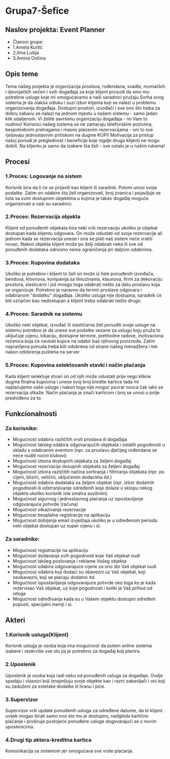 # Grupa7-Šefice
## Naslov projekta: Event Planner

- Članovi grupe:
- 1.Amela Kurtić
- 2.Ilma Lušija
- 3.Amina Ovčina

## **Opis teme**

Tema našeg projekta je organizacija proslava, rođendana, svadbi, momačkih i djevojačkih večeri i svih događaja za koje klijent prosudi da 
smo mu potrebne usluge koje mi omogućavamo a naši saradnici pružaju.Svrha ovog sistema je da olakša odluku i suzi izbor klijenta koji se nalazi
u problemu organizovanja događaja. Dostupni prostori, izvođači i sve ono što treba za dobru zabavu se nalazi na jednom mjestu u našem sistemu  - 
samo jedan klik udaljenom.
Vi želite savršenu organizaciju događaja -  mi Vam to nudimo!
Korisnici našeg sistema se ne zamaraju telefonskim pozivima, bespotrebnim pretragama i masno plaćenim rezervacijama - oni to sve rješavaju 
jednostavnim pritiskom na dugme KUPI! 
Motivacija za pristup našoj ponudi je preglednost i beneficije koje nigdje drugo klijenti ne mogu dobiti. Na klijentu je samo da izabere šta želi - 
sve ostalo je u našim rukama!

## **Procesi**

### 1.Proces: Logovanje na sistem

Korisnik bira da li će se prijaviti kao klijent ili saradnik. Potom unosi svoje podatke. Zatim on odabire šta želi organizovati, broj zvanica i pojavljuje se lista sa svim dostupnim objektima u kojima je takav događaj moguće organizovati a naši su saradnici.

### 2.Proces: Rezervacija objekta

Klijent od ponuđenih objekata bira neki vrši rezervaciju ukoliko je objekat dostupan kada klijentu odgovara. On može odustati od svoje rezervacije ali jednom kada se rezervacija unese i ona se plati naš sistem neće vratiti novac. Nakon objekta klijent može po želji odabrati neke ili sve od ponuđenih dodataka odnosno nema ograničenja pri daljnim odabirima.

### 3.Proces: Kupovina dodataka

Ukoliko je potrebno i klijent to želi on može iz liste ponuđenih izvođača, bendova, klovnova, kompanija sa limuzinama, klaunova, firmi za dekoraciju prostora, slasticarni i još mnogo toga odabrati nešto za datu proslavu koja se organizuje. 
Potrebno je naravno da termin proslave odgovara i odabranom "dodatku" događaja.
Ukoliko usluga nije dostupna, saradnik će biti označen kao nedostupan a klijent treba odabrati nešto drugo.

### 4.Proces: Saradnik na sistemu

Ukoliko neki objekat, izvođač ili slastičarna želi ponuditi svoje usluge na sistemu potrebno je da unese sve podatke vezane za uslugu koju pruža to uključuje cijenu, lokaciju, dostupne termine, prethodne radove, motivaciona rečenica koja će navesti kupce na odabir baš njihovog proizvoda. Zatim napravljena ponuda treba biti odobrena od strane našeg menadžera i tek nakon odobrenja puštena na server.

### 5.Proces: Kupovina selektovanih stavki i način plaćanja

Kada klijent selektuje stvari on od njih može odustati prije nego klikne dugme finalna kupovina i unese svoj broj kredite kartice tada mi naplaćujemo naše usluge i nakon toga nije moguć povrat novca čak iako se rezervacija otkaže. Način plaćanja je znači karticom i broj se unosi u polje predviđeno za to.

## **Funkcionalnosti**

### Za korisnike:

 - Mogućnost odabira različitih vrsti proslava ili događaja
 - Mogućnost lakšeg odabira odgovarajućih objekata i ostalih pogodnosti u skladu s odabranim eventom (npr. za proslavu dječijeg rođendana se neće nuditi noćni klubovi)
 - Mogućnost izbora dostupnih objekata za željeni događaj
 - Mogućnost rezervacije dosupnih objekata za željeni događaj
 - Mogućnost izbora različitih načina sortiranja i filtriranja objekata (npr. po cijeni, blizini, veličini, uključenim dodacima itd.)
 - Mogućnost odabira dodataka za željeni objekat (npr. izbor dodatnih pogodnosti ili odstranjivanje određenih koje dolaze u sklopu nekog objekta ukoliko korisnik iste smatra suvišnim)
 - Mogućnost sigurnog i jednostavnog plaćanja uz ispostavljanje odgovarajuće potvrde (računa)
 - Mogućnost otkazivanja rezervacije
 - Mogućnost besplatne registracije na aplikaciju
 - Mogućnost dobijanja email izvještaja ukoliko je u određenom periodu neki objekat dostupan uz super cijenu i sl.
 
### Za saradnike:

 - Mogućnost registracije na aplikaciju
 - Mogućnost dodavanja svih pogodnosti koje Vaš objekat nudi
 - Mogućnost lakšeg poslovanja i reklame Vašeg objekta
 - Mogućnost odabira odgovarajuće cijene za ono što Vaš objekat nudi
 - Mogućnost odabira koji dodaci su obavezni uz Vaš objekat, koji neobavezni, koji se plaćaju dodatno itd.
 - Mogućnost ispostavljanja odgovarajuće potvrde oko toga ko je kada rezervisao Vaš objekat, uz koje pogodnosti i koliki je Vaš prihod od istoga
 - Mogućnost određivanja kada su u Vašem objektu dostupni određeni popusti, specijalni meniji i sl.

## **Akteri**

### 1.Korisnik usluga(Klijent) 

Korisnik usluga je osoba koja ima mogućnost da putem online sistema izabere i rezerviše sve sto joj je potrebno za događaj koji planira.

### 2.Uposlenik

Uposlenik je osoba koja radi neku od ponuđenih usluga za događaje. Ovdje spadaju i vlasnici koji iznajmljuju svoje objekte kao i razni zabavljači i oni koji su zaduženi za estetske dodatke ili hranu i piće.

### 3.Supervizor 

Supervizor vrši update ponuđenih usluga za određene datume, da bi klijent uvijek mogao birati samo ono sto mu je dostupno, nadgleda kartično plaćanje i proširuje postojeće ponuđene usluge dogovarajući se s novim uposlenicima.

### 4.Drugi tip aktera-kreditna kartica

Komunikacija sa sistemom jer omogućava sve vrste plaćanja.
